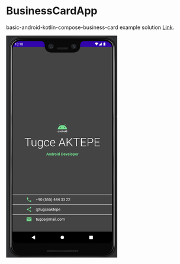 # BusinessCardApp
basic-android-kotlin-compose-business-card example solution [Link](https://developer.android.com/codelabs/basic-android-kotlin-compose-business-card?continue=https%3A%2F%2Fdeveloper.android.com%2Fcourses%2Fpathways%2Fandroid-basics-compose-unit-1-pathway-3%23codelab-https%3A%2F%2Fdeveloper.android.com%2Fcodelabs%2Fbasic-android-kotlin-compose-business-card#0).

<img src=https://github.com/tugceaktepe/BusinessCardApp/blob/master/app/app.png width=300 height=600 />

